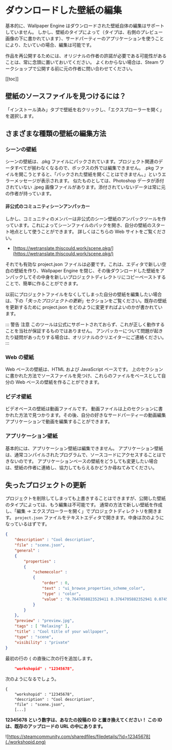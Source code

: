 # ダウンロードした壁紙の編集

基本的に、Wallpaper Engine はダウンロードされた壁紙自体の編集はサポートしていません。 しかし、壁紙のタイプによって（タイプは、右側のプレビュー画像の下に書かれています）、サードパーティーのアプリケーションを使うことにより、たいていの場合、編集は可能です。

作品を再公開するためには、オリジナルの作者の許諾が必要である可能性があることは、常に念頭に置いておいてください。 よくわからない場合は、Steam ワークショップで公開する前に元の作者に問い合わせてください。

[[toc]]

## 壁紙のソースファイルを見つけるには？

「インストール済み」タブで壁紙を右クリックし、「エクスプローラーを開く」を選択します。

## さまざまな種類の壁紙の編集方法

### シーンの壁紙

シーンの壁紙は、.pkg ファイルにパックされています。プロジェクト関連のデータすべてが揃わなくなるので、ボックスの外では編集できません。 .pkg ファイルを開こうとすると、「パックされた壁紙を開くことはできません。」というエラーメッセージが表示されます。 似たものとしては、Photoshop データが添付されていない .jpeg 画像ファイルがあります。添付されていないデータは常に元の作者が持っています。

#### 非公式のコミュニティシーンアンパッカー

しかし、コミュニティのメンバーは非公式のシーン壁紙のアンパックツールを作っています。これによってシーンファイルのパックを開き、自分の壁紙のスタート地点として使うことができます。 詳しくはこちらの Web サイトをご覧ください。

* [https://wetranslate.thiscould.work/scene.pkg/](https://wetranslate.thiscould.work/scene.pkg/)

それでも有効な project.json ファイルは必要です。これは、エディタで新しい空白の壁紙を作り、Wallpaper Engine を閉じ、その後ダウンロードした壁紙をアンパックしてその中身を新しいプロジェクトディレクトリにコピーペーストすることで、簡単に作ることができます。

以前にプロジェクトファイルをなくしてしまった自分の壁紙を編集したい場合は、下の「*失ったプロジェクトの更新*」セクションをご覧ください。既存の壁紙を更新するために project.json をどのように変更すればよいのかが書かれています。

::: 警告 注意 このツールは公式にサポートされておらず、これが正しく動作することを当社が保証するものではありません。 アンパッカーについて問題が起きたり疑問があったりする場合は、オリジナルのクリエイターにご連絡ください。
:::

### Web の壁紙

Web ベースの壁紙は、HTML および JavaScript ベースです。 上のセクションに書かれた方法でソースファイルを見つけ、これらのファイルをベースとして自分の Web ベースの壁紙を作ることができます。

### ビデオ壁紙

ビデオベースの壁紙は動画ファイルです。 動画ファイルは上のセクションに書かれた方法で見つかります。その後、自分の好きなサードパーティーの動画編集アプリケーションで動画を編集することができます。

### アプリケーション壁紙

基本的には、アプリケーション壁紙は編集できません。 アプリケーション壁紙は、通常コンパイルされたプログラムで、ソースコードにアクセスすることはできないのです。 アプリケーションベースの壁紙をどうしても変更したい場合は、壁紙の作者に連絡し、協力してもらえるかどうか尋ねてみてください。

## 失ったプロジェクトの更新

プロジェクトを削除してしまっても上書きすることはできますが、公開した壁紙のタイプによっては、もう編集は不可能です。 通常の方法で新しい壁紙を作成し、「編集 → エクスプローラーを開く」でプロジェクトディレクトリを開きます。 `project.json` ファイルをテキストエディタで開きます。中身は次のようになっているはずです。

```json
{
    "description" : "Cool description",
    "file" : "scene.json",
    "general" : 
    {
        "properties" : 
        {
            "schemecolor" : 
            {
                "order" : 0,
                "text" : "ui_browse_properties_scheme_color",
                "type" : "color",
                "value" : "0.7647058823529411 0.3764705882352941 0.07450980392156863"
            }
        }
    },
    "preview" : "preview.jpg",
    "tags" : [ "Relaxing" ],
    "title" : "Cool title of your wallpaper",
    "type" : "scene",
    "visibility" : "private"
}
```

最初の行の `{` の直後に次の行を追加します。

```json
    "workshopid" : "12345678",
```
次のようになるでしょう。

```json{2}
{
    "workshopid" : "12345678",
    "description" : "Cool description",
    "file" : "scene.json",
    [...]
```

**12345678 という数字は、あなたの投稿の ID と置き換えてください！ この ID は、既存のアップロードの URL の中にあります。**

![https://steamcommunity.com/sharedfiles/filedetails/?id=12345678](./workshopid.png)

